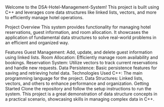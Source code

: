 Welcome to the DSA-Hotel-Management-System! This project is built using C++ and leverages core data structures like linked lists, vectors, and more to efficiently manage hotel operations.

Project Overview
This system provides functionality for managing hotel reservations, guest information, and room allocation. It showcases the application of fundamental data structures to solve real-world problems in an efficient and organized way.

Features
Guest Management: Add, update, and delete guest information using linked lists.
Room Allocation: Efficiently manage room availability and bookings.
Reservation System: Utilize vectors to track current reservations and handle new requests.
Data Persistence: Basic persistence features for saving and retrieving hotel data.
Technologies Used
C++: The main programming language for the project.
Data Structures: Linked lists, vectors, and others to enhance performance and organization.
Getting Started
Clone the repository and follow the setup instructions to run the system. This project is a great demonstration of data structure concepts in a practical scenario, showcasing skills in managing complex data in C++.

